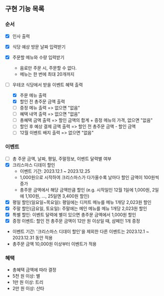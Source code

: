 ## 구현 기능 목록

### 순서

- [x] 인사 출력
- [x] 식당 예상 방문 날짜 입력받기
- [x] 주문할 메뉴와 수량 입력받기

  - 음료만 주문 시, 주문할 수 없다.
  - 메뉴는 한 번에 최대 20개까지

- [ ] 우테코 식당에서 받을 이벤트 혜택 출력

  - [x] 주문 메뉴 출력
  - [x] 할인 전 총주문 금액 출력
  - [ ] 증정 메뉴 출력 => 없으면 "없음"
  - [ ] 혜택 내역 출력 => 없으면 "없음"
  - [ ] 총혜택 금액 출력 => 할인 금액의 합계 + 증정 메뉴의 가격, 없으면 "없음"
  - [ ] 할인 후 예상 결제 금액 출력 => 할인 전 총주문 금액 - 할인 금액
  - [ ] 12월 이벤트 배지 출력 => 없으면 "없음"

### 이벤트

- [ ] 총 주문 금액, 날짜, 평일, 주말정보, 이벤트 달력별 여부
- [x] 크리스마스 디데이 할인
  - 이벤트 기간: 2023.12.1 ~ 2023.12.25
  - 1,000원으로 시작하여 크리스마스가 다가올수록 날마다 할인 금액이 100원씩 증가
  - 총주문 금액에서 해당 금액만큼 할인 (e.g. 시작일인 12월 1일에 1,000원, 2일에
    1,100원, ..., 25일엔 3,400원 할인)
- [x] 평일 할인(일요일~목요일): 평일에는 디저트 메뉴를 메뉴 1개당 2,023원 할인
- [x] 주말 할인(금요일, 토요일): 주말에는 메인 메뉴를 메뉴 1개당 2,023원 할인
- [x] 특별 할인: 이벤트 달력에 별이 있으면 총주문 금액에서 1,000원 할인
- [x] 증정 이벤트: 할인 전 총주문 금액이 12만 원 이상일 때, 샴페인 1개 증정
- 이벤트 기간: '크리스마스 디데이 할인'을 제외한 다른 이벤트는 2023.12.1 ~ 2023.12.31 동안 적용
- 총주문 금액 10,000원 이상부터 이벤트가 적용

### 혜택

- 총혜택 금액에 따라 결정
- 5천 원 이상: 별
- 1만 원 이상: 트리
- 2만 원 이상: 산타
